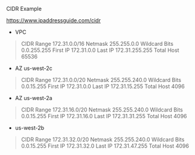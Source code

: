 CIDR Example

https://www.ipaddressguide.com/cidr

* VPC
> CIDR Range		172.31.0.0/16
> Netmask			255.255.0.0
> Wildcard Bits	0.0.255.255
> First IP		172.31.0.0
> Last IP			172.31.255.255
> Total Host		65536

* AZ us-west-2c
> CIDR Range		172.31.0.0/20
> Netmask			255.255.240.0
> Wildcard Bits	0.0.15.255
> First IP		172.31.0.0
> Last IP			172.31.15.255
> Total Host		4096

* AZ us-west-2a
> CIDR Range		172.31.16.0/20
> Netmask			255.255.240.0
> Wildcard Bits	0.0.15.255
> First IP		172.31.16.0
> Last IP			172.31.31.255
> Total Host		4096

* us-west-2b
> CIDR Range		172.31.32.0/20
> Netmask			255.255.240.0
> Wildcard Bits	0.0.15.255
> First IP		172.31.32.0
> Last IP			172.31.47.255
> Total Host		4096
